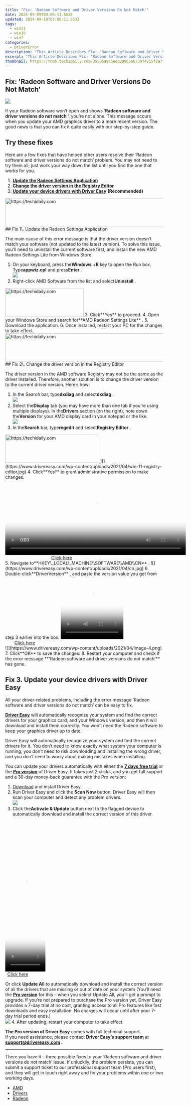 ```yaml
---
title: "Fix: 'Radeon Software and Driver Versions Do Not Match'"
date: 2024-09-09T03:06:11.653Z
updated: 2024-09-10T03:06:11.653Z
tags:
  - win11
  - win10
  - win7
categories:
  - DriverError
description: "This Article Describes Fix: 'Radeon Software and Driver Versions Do Not Match'"
excerpt: "This Article Describes Fix: 'Radeon Software and Driver Versions Do Not Match'"
thumbnail: https://thmb.techidaily.com/35506a9c5eeb39965a6739f4255f2a7fd3073f2c89e35224944b9c79ce0abec8.jpg
---
```


## Fix: 'Radeon Software and Driver Versions Do Not Match'

![](https://images.drivereasy.com/wp-content/uploads/2021/10/featured-image-error-amd-edited.jpg)

 If your Radeon software won’t open and shows ‘**Radeon software and driver versions do not match** ‘, you’re not alone. This message occurs when you update your AMD graphics driver to a more recent version. The good news is that you can fix it quite easily with our step-by-step guide.

## Try these fixes

 Here are a few fixes that have helped other users resolve their ‘Radeon software and driver versions do not match’ problem. You may not need to try them all; just work your way down the list until you find the one that works for you.

1. **[Update the Radeon Settings Application](https://bluettieu.pxf.io/nlgoka)**
2. **[Change the driver version in the Registry Editor](https://bellelily.pxf.io/m5azgm)**
3. **[Update your device drivers with Driver Easy](https://funwhole.sjv.io/9groge)** **(Recommended)**

<!-- affiliate ads begin -->
<a href="https://appsumo.8odi.net/c/5597632/2118312/7443" target="_top" id="2118312">
  <img src="//a.impactradius-go.com/display-ad/7443-2118312" border="0" alt="https://techidaily.com" width="728" height="90"/>
</a>
<img height="0" width="0" src="https://appsumo.8odi.net/i/5597632/2118312/7443" style="position:absolute;visibility:hidden;" border="0" />
<!-- affiliate ads end -->
## Fix 1\. Update the Radeon Settings Application

 The main cause of this error message is that the driver version doesn’t match your software (not updated to the latest version). To solve this issue, you’ll need to uninstall the current software first, and install the new AMD Radeon Settings Lite from Windows Store:

1. On your keyboard, press the**Windows** +**R** key to open the Run box. Type**appwiz.cpl** and press**Enter** .  
![](https://www.drivereasy.com/wp-content/uploads/2021/03/appwiz.jpg)
2. Right-click AMD Software from the list and select**Uninstall** .
<!-- affiliate ads begin -->
<a href="https://review-au.sjv.io/c/5597632/2098705/14409" target="_top" id="2098705">
  <img src="//a.impactradius-go.com/display-ad/14409-2098705" border="0" alt="https://techidaily.com" width="250" height="90"/>
</a>
<img height="0" width="0" src="https://review-au.sjv.io/i/5597632/2098705/14409" style="position:absolute;visibility:hidden;" border="0" />
<!-- affiliate ads end -->
3. Click**Yes** to proceed.
4. Open your Windows Store and search for**AMD Radeon Settings Lite** .
5. Download the application.
6. Once installed, restart your PC for the changes to take effect.

<!-- affiliate ads begin -->
<a href="https://appsumo.8odi.net/c/5597632/2118313/7443" target="_top" id="2118313">
  <img src="//a.impactradius-go.com/display-ad/7443-2118313" border="0" alt="https://techidaily.com" width="600" height="90"/>
</a>
<img height="0" width="0" src="https://appsumo.8odi.net/i/5597632/2118313/7443" style="position:absolute;visibility:hidden;" border="0" />
<!-- affiliate ads end -->
## Fix 2\. Change the driver version in the Registry Editor

 The driver version in the AMD software Registry may not be the same as the driver installed. Therefore, another solution is to change the driver version to the current driver version. Here’s how:

1. In the Search bar, type**dxdiag** and select**dxdiag** .  
![](https://www.drivereasy.com/wp-content/uploads/2021/04/win-11-dxdiag.jpg)
2. Select the**Display** tab (you may have more than one tab if you’re using multiple displays). In the**Drivers** section (on the right), note down the**Version** for your AMD display card in your notepad or the like.  
![](https://www.drivereasy.com/wp-content/uploads/2021/04/win-11-dxdiag-display-driver.jpg)
3. In the**Search** bar, type**regedit** and select**Registry Editor** .  
<!-- affiliate ads begin -->
<a href="https://aligracehair.sjv.io/c/5597632/2115916/19272" target="_top" id="2115916">
  <img src="//a.impactradius-go.com/display-ad/19272-2115916" border="0" alt="https://techidaily.com" width="300" height="90"/>
</a>
<img height="0" width="0" src="https://aligracehair.sjv.io/i/5597632/2115916/19272" style="position:absolute;visibility:hidden;" border="0" />
<!-- affiliate ads end -->
![](https://www.drivereasy.com/wp-content/uploads/2021/04/win-11-registry-editor.jpg)
4. Click**Yes** to grant administrative permission to make changes.
<!-- affiliate ads begin -->
<span id="1982570">
					<video width="576" height="240" style="cursor:pointer"
           poster="//a.impactradius-go.com/display-clicktoplayimage/1982570.png"
           onclick="if(!this.playClicked){this.play();this.setAttribute('controls',true);this.playClicked=true;}">
	   <source src="//a.impactradius-go.com/display-ad/22993-1982570">
	   <img src="//a.impactradius-go.com/display-clicktoplayimage/1982570.png" style="border: none; height: 100%; width: 100%; object-fit: contain">
	</video>
	<div style="width:360px;text-align:center"><a href="javascript:window.open(decodeURIComponent('https%3A%2F%2Fhomestyler.sjv.io%2Fc%2F5597632%2F1982570%2F22993'), '_blank');void(0);">Click here</a></div>
</span>
<img height="0" width="0" src="https://imp.pxf.io/i/5597632/1982570/22993" style="position:absolute;visibility:hidden;" border="0" />
<!-- affiliate ads end -->
5. Navigate to**HKEY\_LOCAL\_MACHINE\\SOFTWARE\\AMD\\CN** .  
![](https://www.drivereasy.com/wp-content/uploads/2021/04/cn.jpg)
6. Double-click**DriverVersion** , and paste the version value you get from step 3 earlier into the box.  
<!-- affiliate ads begin -->
<span id="1328683">
					<video width="200" height="200" style="cursor:pointer"
           poster="//a.impactradius-go.com/display-clicktoplayimage/1328683.png"
           onclick="if(!this.playClicked){this.play();this.setAttribute('controls',true);this.playClicked=true;}">
	   <source src="//a.impactradius-go.com/display-ad/15852-1328683">
	   <img src="//a.impactradius-go.com/display-clicktoplayimage/1328683.png" style="border: none; height: 100%; width: 100%; object-fit: contain">
	</video>
	<div style="width:125px;text-align:center"><a href="javascript:window.open(decodeURIComponent('https%3A%2F%2Fthefitville.pxf.io%2Fc%2F5597632%2F1328683%2F15852'), '_blank');void(0);">Click here</a></div>
</span>
<img height="0" width="0" src="https://imp.pxf.io/i/5597632/1328683/15852" style="position:absolute;visibility:hidden;" border="0" />
<!-- affiliate ads end -->
![](https://www.drivereasy.com/wp-content/uploads/2021/04/image-4.png)
7. Click**OK** to save the changes.
8. Restart your computer and check if the error message **‘Radeon software and driver versions do not match’** has gone.

## Fix 3\. Update your device drivers with Driver Easy

 All your driver-related problems, including the error message ‘Radeon software and driver versions do not match’ can be easy to fix.

**[Driver Easy](https://tools.techidaily.com/drivereasy/download/)**  will automatically recognize your system and find the correct drivers for your graphics card, and your Windows version, and then it will download and install them correctly. You won’t need the Radeon software to keep your graphics driver up to date.

 Driver Easy will automatically recognize your system and find the correct drivers for it. You don’t need to know exactly what system your computer is running, you don’t need to risk downloading and installing the wrong driver, and you don’t need to worry about making mistakes when installing.

 You can update your drivers automatically with either the [**7 days free trial**](https://tools.techidaily.com/drivereasy/download/) or the [**Pro version**](https://tools.techidaily.com/drivereasy/download/) of Driver Easy. It takes just 2 clicks, and you get full support and a 30-day money-back guarantee with the Pro version:

1. [Download](https://tools.techidaily.com/drivereasy/download/) and install Driver Easy.
2. Run Driver Easy and click the **Scan Now** button. Driver Easy will then scan your computer and detect any problem drivers.  
![](https://www.drivereasy.com/wp-content/uploads/2020/10/6_0_scan-now.jpg)
3. Click the**Activate & Update** button next to the flagged device to automatically download and install the correct version of this driver.  
<!-- affiliate ads begin -->
<span id="1975503">
					<video width="128" height="480" style="cursor:pointer"
           poster="//a.impactradius-go.com/display-clicktoplayimage/1975503.png"
           onclick="if(!this.playClicked){this.play();this.setAttribute('controls',true);this.playClicked=true;}">
	   <source src="//a.impactradius-go.com/display-ad/22993-1975503">
	   <img src="//a.impactradius-go.com/display-clicktoplayimage/1975503.png" style="border: none; height: 100%; width: 100%; object-fit: contain">
	</video>
	<div style="width:80px;text-align:center"><a href="javascript:window.open(decodeURIComponent('https%3A%2F%2Fhomestyler.sjv.io%2Fc%2F5597632%2F1975503%2F22993'), '_blank');void(0);">Click here</a></div>
</span>
<img height="0" width="0" src="https://imp.pxf.io/i/5597632/1975503/22993" style="position:absolute;visibility:hidden;" border="0" />
<!-- affiliate ads end -->

 Or click **Update All** to automatically download and install the correct version of all the drivers that are missing or out of date on your system (You’ll need the **[Pro version](https://tools.techidaily.com/drivereasy/download/)**  for this – when you select Update All, you’ll get a prompt to upgrade. If you’re not prepared to purchase the Pro version yet, Driver Easy provides a 7-day trial at no cost, granting access to all Pro features like fast downloads and easy installation. No charges will occur until after your 7-day trial period ends.)  
![](https://www.drivereasy.com/wp-content/uploads/2024/05/AMD-Radeon-RX-6700-XT.jpg)
4. After updating, restart your computer to take effect.

**The Pro version of Driver Easy** comes with full technical support.  
 If you need assistance, please contact **Driver Easy’s support team** at **[support@drivereasy.com](https://bellelily.pxf.io/m5azgm) .**

---

 There you have it – three possible fixes to your ‘Radeon software and driver versions do not match’ issue. If unluckily, the problem persists, you can submit a support ticket to our professional support team (Pro users first), and they will get in touch right away and fix your problems within one or two working days.

* [AMD](https://tools.techidaily.com/drivereasy/download/)
* [Drivers](https://tools.techidaily.com/drivereasy/download/)
* [Radeon](https://my-balance-meals.pxf.io/1r0rrg)

<ins class="adsbygoogle"
     style="display:block"
     data-ad-format="autorelaxed"
     data-ad-client="ca-pub-7571918770474297"
     data-ad-slot="1223367746"></ins>



<ins class="adsbygoogle"
     style="display:block"
     data-ad-client="ca-pub-7571918770474297"
     data-ad-slot="8358498916"
     data-ad-format="auto"
     data-full-width-responsive="true"></ins>




